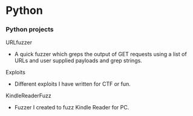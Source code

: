 # Python
### Python projects

URLfuzzer

* A quick fuzzer which greps the output of GET requests using a list of URLs and user supplied payloads and grep strings.


Exploits

* Different exploits I have written for CTF or fun.


KindleReaderFuzz

* Fuzzer I created to fuzz Kindle Reader for PC.





